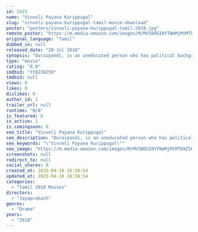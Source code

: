 ```yaml
---
id: 2425
name: "Vinveli Payana Kurippugal"
slug: "vinveli-payana-kurippugal-tamil-movie-download"
poster: "posters/vinveli-payana-kurippugal-tamil-2018.jpg"
remote_poster: "https://m.media-amazon.com/images/M/MV5BOGI0YTNmMjMtMTk0ZS00MGY4LTkzM2ItMDM1OWMzMzBiZWQ2XkEyXkFqcGc@._V1_SX300.jpg"
original_language: "Tamil"
dubbed_in: null
released_date: "20 Jul 2018"
synopsis: "Duraipandi, is an uneducated person who has political background resides in a county which is not a town neither a village, he decides to have a trip to Space."
type: "movie"
rating: "8.0"
imdbid: "tt8238250"
tmdbid: null
views: 0
likes: 0
dislikes: 0
author_id: 1
trailer_url: null
runtime: "N/A"
is_featured: 0
is_active: 1
is_comingsoon: 0
seo_title: "Vinveli Payana Kurippugal"
seo_description: "Duraipandi, is an uneducated person who has political background resides in a county which is not a town neither a village, he decides to have a trip to Space."
seo_keywords: "\"Vinveli Payana Kurippugal\""
seo_image: "https://m.media-amazon.com/images/M/MV5BOGI0YTNmMjMtMTk0ZS00MGY4LTkzM2ItMDM1OWMzMzBiZWQ2XkEyXkFqcGc@._V1_SX300.jpg"
screenshots: null
redirect_to: null
social_shares: 0
created_at: 2025-04-10 18:58:54
updated_at: 2025-04-10 18:58:54
categories:
  - "Tamil 2018 Movies"
directors:
  - "Jayaprakash"
genres:
  - "Drama"
years:
  - "2018"
---
```

